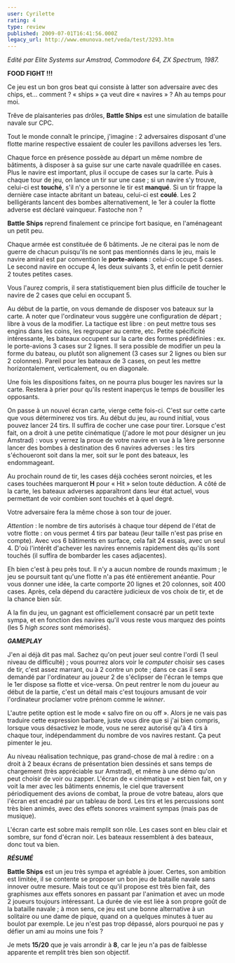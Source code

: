 ```yaml
---
user: Cyrilette
rating: 4
type: review
published: 2009-07-01T16:41:56.000Z
legacy_url: http://www.emunova.net/veda/test/3293.htm
---
```

_Edité par Elite Systems sur Amstrad, Commodore 64, ZX Spectrum, 1987\._  

  

**FOOD FIGHT !!!**  

Ce jeu est un bon gros beat qui consiste à latter son adversaire avec des chips, et... comment ? « ships » ça veut dire « navires » ? Ah au temps pour moi.  

  

Trêve de plaisanteries pas drôles, **Battle Ships** est une simulation de bataille navale sur CPC.  

Tout le monde connaît le principe, j'imagine : 2 adversaires disposant d'une flotte marine respective essaient de couler les pavillons adverses les 1ers.  

  

Chaque force en présence possède au départ un même nombre de bâtiments, à disposer à sa guise sur une carte navale quadrillée en cases. Plus le navire est important, plus il occupe de cases sur la carte. Puis à chaque tour de jeu, on lance un tir sur une case ; si un navire s'y trouve, celui-ci est **touché**, s'il n'y a personne le tir est **manqué**. Si un tir frappe la dernière case intacte abritant un bateau, celui-ci est **coulé**. Les 2 belligérants lancent des bombes alternativement, le 1er à couler la flotte adverse est déclaré vainqueur. Fastoche non ?  

  

**Battle Ships** reprend finalement ce principe fort basique, en l'aménageant un petit peu.  

Chaque armée est constituée de 6 bâtiments. Je ne citerai pas le nom de guerre de chacun puisqu'ils ne sont pas mentionnés dans le jeu, mais le navire amiral est par convention le **porte-avions** : celui-ci occupe 5 cases. Le second navire en occupe 4, les deux suivants 3, et enfin le petit dernier 2 toutes petites cases.  

Vous l'aurez compris, il sera statistiquement bien plus difficile de toucher le navire de 2 cases que celui en occupant 5\.  

  

Au début de la partie, on vous demande de disposer vos bateaux sur la carte. A noter que l'ordinateur vous suggère une configuration de départ ; libre à vous de la modifier. La tactique est libre : on peut mettre tous ses engins dans les coins, les regrouper au centre, etc. Petite spécificité intéressante, les bateaux occupent sur la carte des formes prédéfinies : ex. le porte-avions 3 cases sur 2 lignes. Il sera possible de modifier un peu la forme du bateau, ou plutôt son alignement (3 cases sur 2 lignes ou bien sur 2 colonnes). Pareil pour les bateaux de 3 cases, on peut les mettre horizontalement, verticalement, ou en diagonale.  

  

Une fois les dispositions faites, on ne pourra plus bouger les navires sur la carte. Restera à prier pour qu'ils restent inaperçus le temps de bousiller les opposants.  

On passe à un nouvel écran carte, vierge cette fois-ci. C'est sur cette carte que vous déterminerez vos tirs. Au début du jeu, au round initial, vous pouvez lancer 24 tirs. Il suffira de cocher une case pour tirer. Lorsque c'est fait, on a droit à une petite cinématique (j'adore le mot pour désigner un jeu Amstrad) : vous y verrez la proue de votre navire en vue à la 1ère personne lancer des bombes à destination des 6 navires adverses : les tirs s'échoueront soit dans la mer, soit sur le pont des bateaux, les endommageant.  

Au prochain round de tir, les cases déjà cochées seront noircies, et les cases touchées marqueront **H** pour « Hit » selon toute déduction. A côté de la carte, les bateaux adverses apparaîtront dans leur état actuel, vous permettant de voir combien sont touchés et à quel degré.  

Votre adversaire fera la même chose à son tour de jouer.  

  

_Attention_ : le nombre de tirs autorisés à chaque tour dépend de l'état de votre flotte : on vous permet 4 tirs par bateau (leur taille n'est pas prise en compte). Avec vos 6 bâtiments en surface, cela fait 24 essais, avec un seul 4\. D'où l'intérêt d'achever les navires ennemis rapidement dès qu'ils sont touchés (il suffira de bombarder les cases adjacentes).  

  

Eh bien c'est à peu près tout. Il n'y a aucun nombre de rounds maximum ; le jeu se poursuit tant qu'une flotte n'a pas été entièrement anéantie. Pour vous donner une idée, la carte comporte 20 lignes et 20 colonnes, soit 400 cases. Après, cela dépend du caractère judicieux de vos choix de tir, et de la chance bien sûr.  

  

A la fin du jeu, un gagnant est officiellement consacré par un petit texte sympa, et en fonction des navires qu'il vous reste vous marquez des points (les 5 _high scores_ sont mémorisés).  

  

**_GAMEPLAY_**  

J'en ai déjà dit pas mal. Sachez qu'on peut jouer seul contre l'ordi (1 seul niveau de difficulté) ; vous pourrez alors voir le _computer_ choisir ses cases de tir, c'est assez marrant, ou à 2 contre un pote ; dans ce cas il sera demandé par l'ordinateur au joueur 2 de s'éclipser de l'écran le temps que le 1er dispose sa flotte et vice-versa. On peut rentrer le nom du joueur au début de la partie, c'est un détail mais c'est toujours amusant de voir l'ordinateur proclamer votre prénom comme le _winner_.  

  

L'autre petite option est le mode « salvo fire on ou off ». Alors je ne vais pas traduire cette expression barbare, juste vous dire que si j'ai bien compris, lorsque vous désactivez le mode, vous ne serez autorisé qu'à 4 tirs à chaque tour, indépendamment du nombre de vos navires restant. Ça peut pimenter le jeu.  

  

Au niveau réalisation technique, pas grand-chose de mal à redire : on a droit à 2 beaux écrans de présentation bien dessinés et sans temps de chargement (très appréciable sur Amstrad), et même à une démo qu'on peut choisir de voir ou zapper. L'écran de « cinématique » est bien fait, on y voit la mer avec les bâtiments ennemis, le ciel que traversent périodiquement des avions de combat, la proue de votre bateau, alors que l'écran est encadré par un tableau de bord. Les tirs et les percussions sont très bien animés, avec des effets sonores vraiment sympas (mais pas de musique).  

  

L'écran carte est sobre mais remplit son rôle. Les cases sont en bleu clair et sombre, sur fond d'écran noir. Les bateaux ressemblent à des bateaux, donc tout va bien.  

  

_**RÉSUMÉ**_  

**Battle Ships** est un jeu très sympa et agréable à jouer. Certes, son ambition est limitée, il se contente se proposer un bon jeu de bataille navale sans innover outre mesure. Mais tout ce qu'il propose est très bien fait, des graphismes aux effets sonores en passant par l'animation et avec un mode 2 joueurs toujours intéressant. La durée de vie est liée à son propre goût de la bataille navale ; à mon sens, ce jeu est une bonne alternative à un solitaire ou une dame de pique, quand on a quelques minutes à tuer au boulot par exemple. Le jeu n'est pas trop dépassé, alors pourquoi ne pas y défier un ami au moins une fois ?  

  

Je mets **15/20** que je vais arrondir à **8**, car le jeu n'a pas de faiblesse apparente et remplit très bien son objectif.
